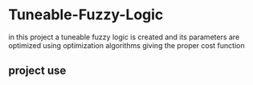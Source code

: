 # Tuneable-Fuzzy-Logic
in this project a tuneable fuzzy logic is created and its parameters are optimized using optimization algorithms giving the proper  cost function

## project use 
